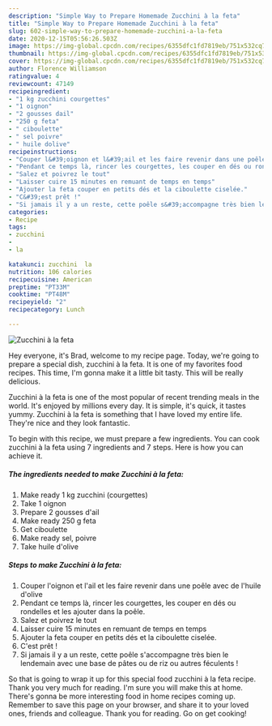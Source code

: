 ```yaml
---
description: "Simple Way to Prepare Homemade Zucchini à la feta"
title: "Simple Way to Prepare Homemade Zucchini à la feta"
slug: 602-simple-way-to-prepare-homemade-zucchini-a-la-feta
date: 2020-12-15T05:56:26.503Z
image: https://img-global.cpcdn.com/recipes/6355dfc1fd7819eb/751x532cq70/zucchini-a-la-feta-photo-principale-de-la-recette.jpg
thumbnail: https://img-global.cpcdn.com/recipes/6355dfc1fd7819eb/751x532cq70/zucchini-a-la-feta-photo-principale-de-la-recette.jpg
cover: https://img-global.cpcdn.com/recipes/6355dfc1fd7819eb/751x532cq70/zucchini-a-la-feta-photo-principale-de-la-recette.jpg
author: Florence Williamson
ratingvalue: 4
reviewcount: 47149
recipeingredient:
- "1 kg zucchini courgettes"
- "1 oignon"
- "2 gousses dail"
- "250 g feta"
- " ciboulette"
- " sel poivre"
- " huile dolive"
recipeinstructions:
- "Couper l&#39;oignon et l&#39;ail et les faire revenir dans une poêle avec de l&#39;huile d&#39;olive"
- "Pendant ce temps là, rincer les courgettes, les couper en dés ou rondelles et les ajouter dans la poêle."
- "Salez et poivrez le tout"
- "Laisser cuire 15 minutes en remuant de temps en temps"
- "Ajouter la feta couper en petits dés et la ciboulette ciselée."
- "C&#39;est prêt !"
- "Si jamais il y a un reste, cette poêle s&#39;accompagne très bien le lendemain avec une base de pâtes ou de riz ou autres féculents !"
categories:
- Recipe
tags:
- zucchini
- 
- la

katakunci: zucchini  la 
nutrition: 106 calories
recipecuisine: American
preptime: "PT33M"
cooktime: "PT48M"
recipeyield: "2"
recipecategory: Lunch

---
```



![Zucchini à la feta](https://img-global.cpcdn.com/recipes/6355dfc1fd7819eb/751x532cq70/zucchini-a-la-feta-photo-principale-de-la-recette.jpg)

Hey everyone, it's Brad, welcome to my recipe page. Today, we're going to prepare a special dish, zucchini à la feta. It is one of my favorites food recipes. This time, I'm gonna make it a little bit tasty. This will be really delicious.



Zucchini à la feta is one of the most popular of recent trending meals in the world. It's enjoyed by millions every day. It is simple, it's quick, it tastes yummy. Zucchini à la feta is something that I have loved my entire life. They're nice and they look fantastic.


To begin with this recipe, we must prepare a few ingredients. You can cook zucchini à la feta using 7 ingredients and 7 steps. Here is how you can achieve it.

<!--inarticleads1-->

##### The ingredients needed to make Zucchini à la feta:

1. Make ready 1 kg zucchini (courgettes)
1. Take 1 oignon
1. Prepare 2 gousses d&#39;ail
1. Make ready 250 g feta
1. Get  ciboulette
1. Make ready  sel, poivre
1. Take  huile d&#39;olive




<!--inarticleads2-->

##### Steps to make Zucchini à la feta:

1. Couper l&#39;oignon et l&#39;ail et les faire revenir dans une poêle avec de l&#39;huile d&#39;olive
1. Pendant ce temps là, rincer les courgettes, les couper en dés ou rondelles et les ajouter dans la poêle.
1. Salez et poivrez le tout
1. Laisser cuire 15 minutes en remuant de temps en temps
1. Ajouter la feta couper en petits dés et la ciboulette ciselée.
1. C&#39;est prêt !
1. Si jamais il y a un reste, cette poêle s&#39;accompagne très bien le lendemain avec une base de pâtes ou de riz ou autres féculents !




So that is going to wrap it up for this special food zucchini à la feta recipe. Thank you very much for reading. I'm sure you will make this at home. There's gonna be more interesting food in home recipes coming up. Remember to save this page on your browser, and share it to your loved ones, friends and colleague. Thank you for reading. Go on get cooking!
